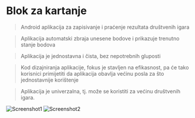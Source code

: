 # Blok za kartanje

>Android aplikacija za zapisivanje i praćenje rezultata društvenih igara

>Aplikacija automatski zbraja unesene bodove i prikazuje trenutno stanje bodova

>Aplikacija je jednostavna i čista, bez nepotrebnih gluposti

>Kod dizajniranja aplikacije, fokus je stavljen na efikasnost, pa će tako korisnici primijetiti da aplikacija obavlja većinu posla za što jednostavnije korištenje

>Aplikacija je univerzalna, tj. može se koristiti za većinu društvenih igara.

![Screenshot1](https://github.com/ddrzaic/GameScoreboard/blob/master/Screenshot_1582039107.png?raw=true)
![Screenshot2](https://github.com/ddrzaic/GameScoreboard/blob/master/Screenshot_1582039342.png?raw=true)


